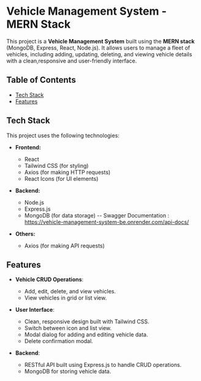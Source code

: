 # Vehicle Management System - MERN Stack

This project is a **Vehicle Management System** built using the **MERN stack** (MongoDB, Express, React, Node.js). It allows users to manage a fleet of vehicles, including adding, updating, deleting, and viewing vehicle details with a clean,responsive and user-friendly interface.

## Table of Contents

- [Tech Stack](#tech-stack)
- [Features](#features)

## Tech Stack

This project uses the following technologies:

- **Frontend:**
  - React
  - Tailwind CSS (for styling)
  - Axios (for making HTTP requests)
  - React Icons (for UI elements)

- **Backend:**
  - Node.js
  - Express.js
  - MongoDB (for data storage)
    -- Swagger Documentation : https://vehicle-management-system-be.onrender.com/api-docs/

- **Others:**
  - Axios (for making API requests)

## Features

- **Vehicle CRUD Operations**: 
  - Add, edit, delete, and view vehicles.
  - View vehicles in grid or list view.

- **User Interface**:
  - Clean, responsive design built with Tailwind CSS.
  - Switch between icon and list view.
  - Modal dialog for adding and editing vehicle data.
  - Delete confirmation modal.

- **Backend**:
  - RESTful API built using Express.js to handle CRUD operations.
  - MongoDB for storing vehicle data.

